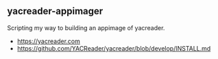 ## yacreader-appimager

Scripting my way to building an appimage of yacreader.

* https://yacreader.com
* https://github.com/YACReader/yacreader/blob/develop/INSTALL.md
